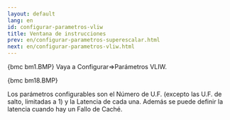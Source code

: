 ```yaml
---
layout: default
lang: en
id: configurar-parametros-vliw
title: Ventana de instrucciones
prev: en/configurar-parametros-superescalar.html
next: en/configurar-parametros-vliw.html
---
```


{bmc bm1.BMP} Vaya a Configurar=>Parámetros VLIW.

{bmc bm18.BMP}

Los parámetros configurables son el Número de U.F. (excepto las U.F. de salto, limitadas a 1) y la Latencia de cada una.
Además se puede definir la latencia cuando hay un Fallo de Caché.
